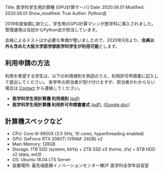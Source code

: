 Title: 医学科学生用計算機 (GPU計算サーバ)
Date: 2020.06.01
Modified: 2020.06.01
Show_modified: True
Author: Python会

2019年度後期に新たに、学生用のGPU計算マシンが医学科に導入されました。
管理運用は当初からPython会が担当しています。

会員によるテストほか必要な準備が整いましたので、2020年X月より、**会員以外も含めた大阪大学医学部医学科学生が利用可能**とします。

## 利用申請の方法
利用を希望する学生は、以下の利用規則を熟読のうえ、利用許可申請書に記入して提出してください。
各学年の担当者が受け付けますが、担当者がわからない場合は [Contact]({filename}./contact.md) から連絡してください。

- **医学科学生用計算機 利用規則**
[(pdf)]({attach}./attach/student_server/server_rules.pdf)
- **医学科学生用計算機 利用許可申請書書式**
[(pdf)]({attach}./attach/student_server/server_application.pdf),
[(Google doc)](https://docs.google.com/document/d/1lBE1cjGFdt51BJ4UuBlpClJpD-MdRUTv-034XMBRWa8/)

## 計算機スペックなど
- CPU: Core i9-9900X (3.5 GHz, 10 cores, hyperthreading enabled)
- GPU: GeForce RTX 2080Ti (VRAM: 24GB) x2
- Main Memory: 128GB
- Storage: 1TB SSD (system, btrfs) + 2TB SSD x3 (home, zfs) + 8TB HDD x2 (data, ext3)
- OS: Ubuntu 18.04 LTS Server
- 設置場所: 最先端医療イノベーションセンター棟2F 医学科全学年自習室
